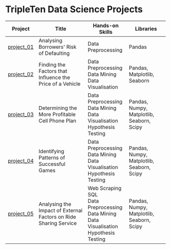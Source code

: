 # TripleTen Data Science Projects

| Project | Title | Hands-on Skills | Libraries |
| ------------- | ------------- | ------------- | ------------- |
| [project_01](project_01) | Analysing Borrowers' Risk of Defaulting | Data Preprocessing | Pandas |
| [project_02](project_02) | Finding the Factors that Influence the Price of a Vehicle | Data Preprocessing<br>Data Mining<br>Data Visualisation | Pandas, Matplotlib, Seaborn |
| [project_03](project_03) | Determining the More Profitable Cell Phone Plan | Data Preprocessing<br>Data Mining<br>Data Visualisation<br>Hypothesis Testing | Pandas, Numpy, Matplotlib, Seaborn, Scipy |
| [project_04](project_04) | Identifying Patterns of Successful Games | Data Preprocessing<br>Data Mining<br>Data Visualisation<br>Hypothesis Testing | Pandas, Numpy, Matplotlib, Seaborn, Scipy |
| [project_05](project_05) | Analysing the Impact of External Factors on Ride Sharing Service | Web Scraping<br>SQL<br>Data Preprocessing<br>Data Mining<br>Data Visualisation<br>Hypothesis Testing | Pandas, Numpy, Matplotlib, Seaborn, Scipy |
